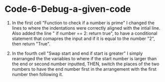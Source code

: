 # Code-6-Debug-a-given-code

1. In the first cell "Function to check if a number is prime" I changed the lines to where the indentations were correctly aligned with the intial line. Also added the line " if number == 2: return true", to have a conditional statement that comapres the input and if it is equal to the number "2", then return "True".

2. In the fourth cell "Swap start and end if start is greater" I simply rearranged the the variables to where if the start number is larger than the end or second number inputted, THEN, switch the places of the two numbers to have the end number first in the arrangement with the first number then following it.
